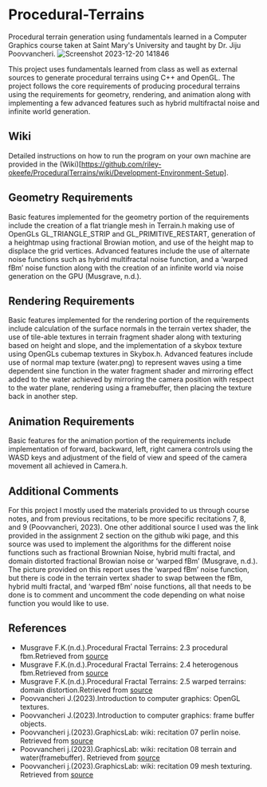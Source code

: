 # Procedural-Terrains
Procedural terrain generation using fundamentals learned in a Computer Graphics course taken at Saint Mary's University and taught by Dr. Jiju Poovvancheri.
![Screenshot 2023-12-20 141846](https://github.com/riley-okeefe/Procedural-Terrains/assets/97004064/fa303340-455c-4501-8558-32e908fc7680)

This project uses fundamentals learned from class as well as external sources to generate procedural terrains using C++ and OpenGL. The project follows the core requirements of producing procedural terrains using the requirements for geometry, rendering, and animation along with implementing a few advanced features such as hybrid multifractal noise and infinite world generation.

## Wiki
Detailed instructions on how to run the program on your own machine are provided in the (Wiki)[https://github.com/riley-okeefe/ProceduralTerrains/wiki/Development-Environment-Setup].

## Geometry Requirements
Basic features implemented for the geometry portion of the requirements include the creation of a flat triangle mesh in Terrain.h making use of OpenGLs GL_TRIANGLE_STRIP and GL_PRIMITIVE_RESTART, generation of a heightmap using fractional Browian motion, and use of the height map to displace the grid vertices.
Advanced features include the use of alternate noise functions such as hybrid multifractal noise function, and a ‘warped fBm’ noise function along with the creation of an infinite world via noise generation on the GPU (Musgrave, n.d.).

## Rendering Requirements
Basic features implemented for the rendering portion of the requirements include calculation of the surface normals in the terrain vertex shader, the use of tile-able textures in terrain fragment shader along with texturing based on height and slope, and the implementation of a skybox texture using OpenGLs cubemap textures in Skybox.h.
Advanced features include use of normal map texture (water.png) to represent waves using a time dependent sine function in the water fragment shader and mirroring effect added to the water achieved by mirroring the camera position with respect to the water plane, rendering using a framebuffer, then placing the texture back in another step.

## Animation Requirements
Basic features for the animation portion of the requirements include implementation of forward, backward, left, right camera controls using the WASD keys and adjustment of the field of view and speed of the camera movement all achieved in Camera.h.

## Additional Comments
For this project I mostly used the materials provided to us through course notes, and from previous recitations, to be more specific recitations 7, 8, and 9 (Poovvancheri, 2023). One other additional source I used was the link provided in the assignment 2 section on the github wiki page, and this source was used to implement the algorithms for the different noise functions such as fractional Brownian Noise, hybrid multi fractal, and domain distorted fractional Browian noise or ‘warped fBm’ (Musgrave, n.d.). The picture provided on this report uses the ‘warped fBm’ noise function, but there is code in the terrain vertex shader to swap between the fBm, hybrid multi fractal, and ‘warped fBm’ noise functions, all that needs to be done is to comment and uncomment the code depending on what noise function you would like to use.

## References
- Musgrave F.K.(n.d.).Procedural Fractal Terrains: 2.3 procedural fbm.Retrieved from [source](https://www.classes.cs.uchicago.edu/archive/2015/fall/23700-1/final-project/MusgraveTerrain00.pdf)
- Musgrave F.K.(n.d.).Procedural Fractal Terrains: 2.4 heterogenous fbm.Retrieved from [source](https://www.classes.cs.uchicago.edu/archive/2015/fall/23700-1/final-project/MusgraveTerrain00.pdf)
- Musgrave F.K.(n.d.).Procedural Fractal Terrains: 2.5 warped terrains: domain distortion.Retrieved from [source](https://www.classes.cs.uchicago.edu/archive/2015/fall/23700-1/final-project/MusgraveTerrain00.pdf)
- Poovvancheri J.(2023).Introduction to computer graphics: OpenGL textures.
- Poovvancheri J.(2023).Introduction to computer graphics: frame buffer objects.
- Poovvancheri j.(2023).GraphicsLab: wiki: recitation 07 perlin noise. Retrieved from [source](https://github.com/jijup/GraphicsLab/wiki/Recitation-07-Perlin-Noise)
- Poovvancheri j.(2023).GraphicsLab: wiki: recitation 08 terrain and water(framebuffer). Retrieved from [source](https://github.com/jijup/GraphicsLab/wiki/Recitation-08-Terrain-and-Water(FrameBuffer))
- Poovvancheri j.(2023).GraphicsLab: wiki: recitation 09 mesh texturing. Retrieved from [source](https://github.com/jijup/GraphicsLab/wiki/Recitation-09-Mesh-Texturing)



